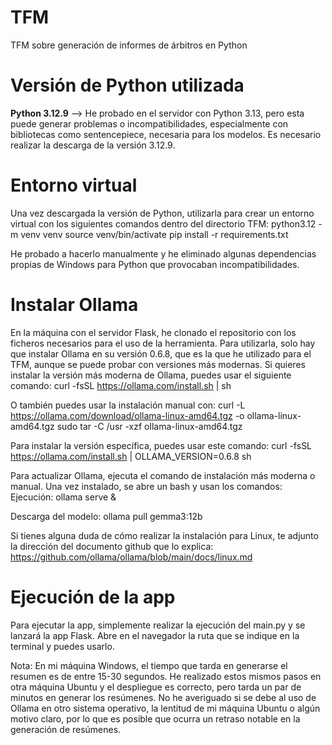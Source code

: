 # TFM
TFM sobre generación de informes de árbitros en Python

# Versión de Python utilizada
**Python 3.12.9** --> He probado en el servidor con Python 3.13, pero esta puede generar problemas o incompatibilidades, especialmente con bibliotecas como sentencepiece, necesaria para los modelos.
Es necesario realizar la descarga de la versión 3.12.9.

# Entorno virtual
Una vez descargada la versión de Python, utilizarla para crear un entorno virtual con los siguientes comandos dentro del directorio TFM:
python3.12 -m venv venv
source venv/bin/activate
pip install -r requirements.txt

He probado a hacerlo manualmente y he eliminado algunas dependencias propias de Windows para Python que provocaban incompatibilidades.

# Instalar Ollama
En la máquina con el servidor Flask, he clonado el repositorio con los ficheros necesarios para el uso de la herramienta. Para utilizarla, solo hay que instalar Ollama en su versión 0.6.8, que es la que he utilizado para el TFM, aunque se puede probar con versiones más modernas.
Si quieres instalar la versión más moderna de Ollama, puedes usar el siguiente comando:
curl -fsSL https://ollama.com/install.sh | sh

O también puedes usar la instalación manual con:
curl -L https://ollama.com/download/ollama-linux-amd64.tgz -o ollama-linux-amd64.tgz
sudo tar -C /usr -xzf ollama-linux-amd64.tgz

Para instalar la versión específica, puedes usar este comando:
curl -fsSL https://ollama.com/install.sh | OLLAMA_VERSION=0.6.8 sh

Para actualizar Ollama, ejecuta el comando de instalación más moderna o manual.
Una vez instalado, se abre un bash y usan los comandos:
Ejecución: 
ollama serve &

Descarga del modelo:
ollama pull gemma3:12b

Si tienes alguna duda de cómo realizar la instalación para Linux, te adjunto la dirección del documento github que lo explica:
https://github.com/ollama/ollama/blob/main/docs/linux.md

# Ejecución de la app
Para ejecutar la app, simplemente realizar la ejecución del main.py y se lanzará la app Flask. Abre en el navegador la ruta que se indique en la terminal y puedes usarlo.

Nota: En mi máquina Windows, el tiempo que tarda en generarse el resumen es de entre 15-30 segundos. He realizado estos mismos pasos en otra máquina Ubuntu y el despliegue es correcto, pero tarda un par de minutos en generar los resúmenes. No he averiguado si se debe al uso de Ollama en otro sistema operativo, la lentitud de mi máquina Ubuntu o algún motivo claro, por lo que es posible que ocurra un retraso notable en la generación de resúmenes.